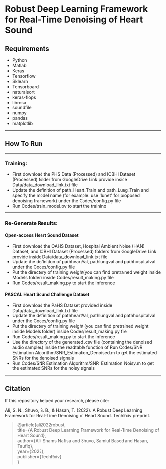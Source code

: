 #  Robust Deep Learning Framework for Real-Time Denoising of Heart Sound

## Requirements
- Python 
- Matlab 
- Keras 
- Tensorflow 
- Sklearn 
- Tensorboard
- naturalsort
- keras-flops
- librosa
- soundfile
- numpy
- pandas
- matplotlib

***

## How To Run
<!-- ### Data Preparation:
- First download the PHS Data (Processed) and ICBHI Dataset (Processed) folder from this GoogleDrive Link
- Update the definition of path_Heart_Train and path_Lung_Train of config.py inside Codes folder
Place Physionet dataset (not included in the provided data folder) in the corresponding folders inside the data/physionet/training folder. The csv files containing the labels should be put inside the corresponding folders inside the labels folder and all of them should have the same name, currently 'REFERENCE_withSQI.csv'. If you change the name you'll have to rename the variable labelpath in extract_segments.m and extract_segments_noFIR.m
Run extract_segments_noFIR.m it first then run data_fold_noFIR.m to create data fold in mat format which will be loaded by the model for training and testing. fold0_noFIR.mat is given inside data/feature/folds for convenience, so that you don't have to download the whole physionet dataset and extract data for training and testing. -->

***

### Training:
- First download the PHS Data (Processed) and ICBHI Dataset (Processed) folder from GoogleDrive Link provide inside Data/data_download_link.txt file
- Update the definition of path_Heart_Train and path_Lung_Train and specify the model name (for example: use 'lunet' for proposed denoising framework) under the Codes/config.py file
- Run Codes/train_model.py to start the training

***

### Re-Generate Results:
#### Open-access Heart Sound Dataset
- First download the OAHS Dataset, Hospital Ambient Noise (HAN) Dataset, and ICBHI Dataset (Processed) folders from GoogleDrive Link provide inside Data/data_download_link.txt file 
- Update the definition of pathheartVal, pathlungval and pathhospitalval under the Codes/config.py file
- Put the directory of training weight(you can find pretrained weight inside Models folder) inside Codes/result_making.py file 
- Run Codes/result_making.py to start the inference


#### PASCAL Heart Sound Challenge Dataset
- First download the PaHS Dataset provided inside Data/data_download_link.txt file
- Update the definition of pathheartVal, pathlungval and pathhospitalval under the Codes/config.py file
- Put the directory of training weight (you can find pretrained weight inside Models folder) inside Codes/result_making.py file 
- Run Codes/result_making.py to start the inference
- Use the directory of the generated .csv file (containing the denoised audio samples) inside the readtable function of Run Codes/SNR Estimation Algorithm/SNR_Estimation_Denoised.m to get the estimated SNRs for the denoised signals
- Run Codes/SNR Estimation Algorithm/SNR_Estimation_Noisy.m to get the estimated SNRs for the noisy signals

***

## Citation

If this repository helped your research, please cite:<br />

Ali, S. N., Shuvo, S. B., & Hasan, T. (2022). A Robust Deep Learning Framework for Real-Time Denoising of Heart Sound. TechRxiv preprint.

<blockquote>
  
@article{ali2022robust,<br />
  title={A Robust Deep Learning Framework for Real-Time Denoising of Heart Sound},<br />
  author={Ali, Shams Nafisa and Shuvo, Samiul Based and Hasan, Taufiq},<br />
  year={2022},<br />
  publisher={TechRxiv}<br />
}
